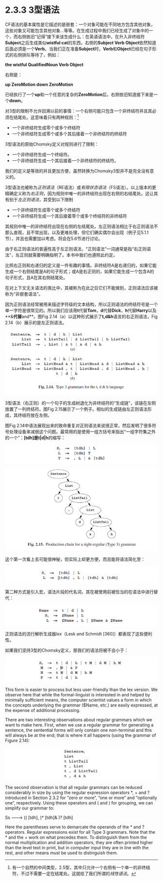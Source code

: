 # 2.3.3 3型语法

CF语法的基本属性是它描述的是嵌套：一个对象可能在不同地方包含其他对象，这些对象又可能包含其他对象...等等。在生成过程中我们已经生成了对象中的一个，而右侧依旧“记得”接下来该生成什么：在英语语法中，在升入非终结符**Subject**之后生成类似**wistful cat**的东西，右侧的**Subject Verb Object**依然知道后面必须是一个**Verb**。当我们正在准备**Subject**时，**Verb**和**Object**已经在句子形式的右侧排队等待了，例如：

**the wistful QualifiedNoun Verb Object**

右侧是：

**up ZeroMotion down ZeroMotion**

已经执行了一个**up**和一个任意的复杂的**ZeroMotion**后，右侧依旧知道接下来是一个**down**。

对3型的限制不允许回溯以前的事情：一个右侧可能只包含一个非终结符并且其必须在结尾处。这意味着只有两种规则：[^1]

- 一个非终结符生成零个或多个终结符
- 一个非终结符生成零个或多个其后接着一个非终结符的终结符

3型语法的原始Chomsky定义对规则进行了限制：

- 一个非终结符生成一个终结符。
- 一个非终结符生成一个其后接着一个非终结符的终结符。

我们的定义是等效的并且更加方便，虽然转换为Chomsky3型并不是完全没有意义的。

3型语法也被称为*正则语法*（RE语法）或*有限状态语法*（FS语法）。以上版本的更精确定义称为*右正则*，因为规则中唯一的非终结符出现在右侧的右结尾处。这让其有别于*左正则语法*，其受到以下限制

- 一个非终结符生成零个或多个终结符
- 一个非终结符生成一个其后接着零个或多个终结符的非终结符

其规则中唯一的非终结符出现在右侧的左结尾处。左正则语法相比于右正则语法不那么直观，且不常出现，以及更难处理，但它们确实偶尔会出现（例子见5.1.1节），并且也需要加以考虑。将会在5.6节进行讨论。

由于右正则语法的普遍性高于左正则语法，“正则语法”一词通常是指“右正则语法”，左正则就需要明确指明了。本书中我们也遵照此约定。

比照右正则和右递归的定义是一件有趣的事情。非终结符A是右递归的，如果它能生成一个右侧结尾是A的句子形式；或A是右正则的，如果它能生成一个包含A的句子形式，且A在其右侧结尾处。

在对上下文无关语法的类比中，其被称为在此之后它们不能做到，正则语法应该被称为“非嵌套语法”。

因为正则语法经常被用来描述字符级的文本结构，所以正则语法的终结符号是一个单一字符是很常见的。所以我们应该用**t**代替**Tom**，**d**代替**Dick**，**h**代替**Harry**以及**&**代替**and**。图Fig 2.14（a）以这种形式展示了**t,d&h**语言的右正则语法，Fig 2.14（b）展示的是左正则语法。

![图1 Fig 2.14](../../img/2.3.3_1-Fig.2.14.png)

3型语法（右正则）的一个句子的生成树退化为非终结符的“生成链”，该链在左侧放置了一列终结符。图Fig 2.15展示了一个例子。相似的生成链由左正则语法形成，其终结符放在左侧。

图Fig 2.14中语法展现出来的致命重复对正则语法来说很正常，然后发明了很多符号处理设备来减弱这个问题。最常用的是使用一组方括号来指出“一组字符集之外的一个”：**[tdh]**是**t|d|h**的缩写：

![图2](../../img/2.3.3_2.png)

![图3 Fig 2.15](../../img/2.3.3_3-Fig.2.15.png)

这个第一次看上去可能很神秘，但实际上却更方便，而且能将语法简化至：

![图4](../../img/2.3.3_4.png)

第二种方式是引入宏，语法片段的代名词，其在被使用前被恰当的在语法中进行替代：

![图5](../../img/2.3.3_5.png)

正则语法的流行解析生成器*lex*（Lesk and Schmidt [360]）都表现了这些便利性。

如果我们坚持3型的Chomsky定义，那我们的语法将被不会小于：

![图6](../../img/2.3.3_6.png)

This form is easier to process but less user-friendly than the lex version. We observe here that while the formal-linguist is interested in and helped by minimally sufficient means, the computer scientist values a form in which the concepts underlying the grammar ($Name, etc.) are easily expressed, at the expense of additional processing.

There are two interesting observations about regular grammars which we want to make here. First, when we use a regular grammar for generating a sentence, the sentential forms will only contain one non-terminal and this will always be at the end; that is where it all happens (using the grammar of Figure 2.14):

![图7](../../img/2.3.3_7.png)

The second observation is that all regular grammars can be reduced considerably in size by using the regular expression operators *, + and ? introduced in Section 2.3.2 for “zero or more”, “one or more” and “optionally one”, respectively. Using these operators and ( and ) for grouping, we can simplify our grammar to:

Ss ---> (( [tdh], )* [tdh]& )? [tdh]

Here the parentheses serve to demarcate the operands of the * and ? operators. Regular expressions exist for all Type 3 grammars. Note that the * and the + work on what precedes them. To distinguish them from the normal multiplication and addition operators, they are often printed higher than the level text in print, but in computer input they are in line with the rest, and other means must be used to distinguish them.




[^1]:有一个自然的中间类型，2.5型，其中只允许一个右侧有一个单一的非终结符，不过不需要一定在结尾处。这就给了我们所谓的*线性语法*。